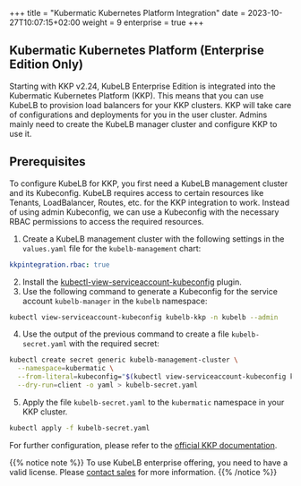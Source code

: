 +++
title = "Kubermatic Kubernetes Platform Integration"
date = 2023-10-27T10:07:15+02:00
weight = 9
enterprise = true
+++

## Kubermatic Kubernetes Platform (Enterprise Edition Only)

Starting with KKP v2.24, KubeLB Enterprise Edition is integrated into the Kubermatic Kubernetes Platform (KKP). This means that you can use KubeLB to provision load balancers for your KKP clusters. KKP will take care of configurations and deployments for you in the user cluster. Admins mainly need to create the KubeLB manager cluster and configure KKP to use it.

## Prerequisites

To configure KubeLB for KKP, you first need a KubeLB management cluster and its Kubeconfig. KubeLB requires access to certain resources like Tenants, LoadBalancer, Routes, etc. for the KKP integration to work. Instead of using admin Kubeconfig, we can use a Kubeconfig with the necessary RBAC permissions to access the required resources.

1. Create a KubeLB management cluster with the following settings in the `values.yaml` file for the `kubelb-management` chart:

```yaml
kkpintegration.rbac: true
```

2. Install the [kubectl-view-serviceaccount-kubeconfig](https://github.com/superbrothers/kubectl-view-serviceaccount-kubeconfig-plugin?tab=readme-ov-file#install-the-plugin) plugin.
3. Use the following command to generate a Kubeconfig for the service account `kubelb-manager` in the `kubelb` namespace:

```bash
kubectl view-serviceaccount-kubeconfig kubelb-kkp -n kubelb --admin
```

4. Use the output of the previous command to create a file `kubelb-secret.yaml` with the required secret:

```bash
kubectl create secret generic kubelb-management-cluster \
  --namespace=kubermatic \
  --from-literal=kubeconfig="$(kubectl view-serviceaccount-kubeconfig kubelb-kkp -n kubelb --admin)" \
  --dry-run=client -o yaml > kubelb-secret.yaml
```

5. Apply the file `kubelb-secret.yaml` to the `kubermatic` namespace in your KKP cluster.

```bash
kubectl apply -f kubelb-secret.yaml
```

For further configuration, please refer to the [official KKP documentation](https://docs.kubermatic.com/kubermatic/latest/tutorials-howtos/kubelb).

{{% notice note %}}
To use KubeLB enterprise offering, you need to have a valid license. Please [contact sales](mailto:sales@kubermatic.com) for more information.
{{% /notice %}}
